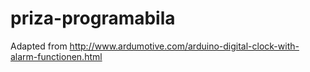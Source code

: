 # priza-programabila

Adapted from  http://www.ardumotive.com/arduino-digital-clock-with-alarm-functionen.html
